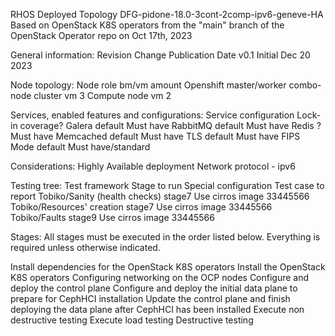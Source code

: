 RHOS Deployed Topology DFG-pidone-18.0-3cont-2comp-ipv6-geneve-HA
Based on OpenStack K8S operators from the "main" branch of the OpenStack Operator repo on Oct 17th, 2023

General information:
Revision	Change		Publication Date
v0.1	 	Initial		Dec 20 2023

Node topology:
Node role	                                bm/vm	amount
Openshift master/worker combo-node cluster	vm	    3
Compute node					vm	    2

Services, enabled features and configurations:
Service	        configuration	    Lock-in coverage?
Galera      default             Must have
RabbitMQ	default	            Must have
Redis           ?                   Must have
Memcached       default             Must have
TLS             default             Must have
FIPS Mode	default	            Must have/standard

Considerations:
Highly Available deployment
Network protocol - ipv6

Testing tree:
Test framework			Stage to run	Special configuration	Test case to report
Tobiko/Sanity (health checks)	stage7	        Use cirros image        33445566
Tobiko/Resources' creation	stage7	        Use cirros image	33445566
Tobiko/Faults	            	stage9	        Use cirros image	33445566

Stages:
All stages must be executed in the order listed below. Everything is required unless otherwise indicated.

Install dependencies for the OpenStack K8S operators
Install the OpenStack K8S operators
Configuring networking on the OCP nodes
Configure and deploy the control plane
Configure and deploy the initial data plane to prepare for CephHCI installation
Update the control plane and finish deploying the data plane after CephHCI has been installed
Execute non destructive testing
Execute load testing
Destructive testing
